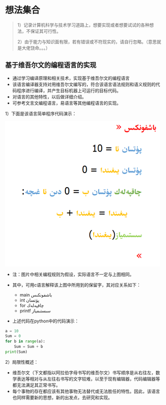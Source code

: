 # 想法集合

> 1）记录计算机科学与技术学习道路上，想要实现或者想要试试的各种想法，不保证其可行性。
>
> 2）由于能力与知识面有限，若有错误或不符现实的，请自行忽略。（意思就是大佬饶命。。。）

## 基于维吾尔文的编程语言的实现

* 通过学习编译原理和相关技术，实现基于维吾尔文的编程语言
* 该语言编译器支持对用维吾尔文编写的，符合该语言语法规则和语义规则的代码程序进行编译，并产生目标机器上可运行的目标代码。
* 对语言的其他特性，以后做详细介绍。
* 可参考文言文编程语言，易语言等其他编程语言的实现。

1）下面是该语言简单程序代码演示：

 <img src="image/1.png" width = "500" alt="ugl-code" align=center />

* 注：图片中相关编程规则为假设，实际语言不一定与上图相同。
* 其中，可用c语言解释该上图中所用到的保留字，其对应关系如下：
  *  main  باشفونكىس
  * int  پۈتسان
  * for  چاقپەلەك
  * printf  سىستىمياز

* 上述代码在python中的代码演示：

```python
a = 10
Sum = 0
for b in range(a):
    Sum = Sum + b
print(Sum)
```

2）局限性概述：

* 维吾尔文（下文都指以阿拉伯字母书写的维吾尔文）书写顺序是从右往左，数学表达等相对与从左往右书写的文字较难，以至于现有编辑器，代码编辑器等都无法满足其正常书写。
* 每个事物的存在都应该有其他事物无法替代或无法胜任的特性。因此，该语言也同样需要新的思想，新的出发点，去研究和实现。

